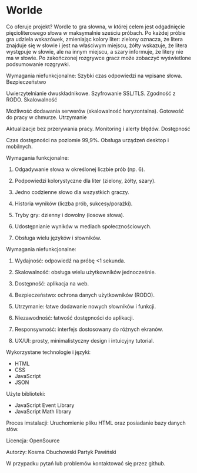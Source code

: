 # Worlde

Co oferuje projekt?
Wordle to gra słowna, w której celem jest odgadnięcie pięcioliterowego słowa w maksymalnie sześciu próbach. Po każdej próbie gra udziela wskazówek, zmieniając kolory liter: zielony oznacza, że litera znajduje się w słowie i jest na właściwym miejscu, żółty wskazuje, że litera występuje w słowie, ale na innym miejscu, a szary informuje, że litery nie ma w słowie. Po zakończonej rozgrywce gracz może zobaczyć wyświetlone podsumowanie rozgrywki.

Wymagania niefunkcjonalne:
Szybki czas odpowiedzi na wpisane słowa.
Bezpieczeństwo

Uwierzytelnianie dwuskładnikowe.
Szyfrowanie SSL/TLS.
Zgodność z RODO.
Skalowalność

Możliwość dodawania serwerów (skalowalność horyzontalna).
Gotowość do pracy w chmurze.
Utrzymanie

Aktualizacje bez przerywania pracy.
Monitoring i alerty błędów.
Dostępność

Czas dostępności na poziomie 99,9%.
Obsługa urządzeń desktop i mobilnych.

Wymagania funkcjonalne:

1. Odgadywanie słowa w określonej liczbie prób (np. 6).

2. Podpowiedzi kolorystyczne dla liter (zielony, żółty, szary).

3. Jedno codzienne słowo dla wszystkich graczy.

4. Historia wyników (liczba prób, sukcesy/porażki).

5. Tryby gry: dzienny i dowolny (losowe słowa).

6. Udostępnianie wyników w mediach społecznościowych.

7. Obsługa wielu języków i słowników.


Wymagania niefunkcjonalne:

1. Wydajność: odpowiedź na próbę <1 sekunda.

2. Skalowalność: obsługa wielu użytkowników jednocześnie.

3. Dostępność: aplikacja na web.

4. Bezpieczeństwo: ochrona danych użytkowników (RODO).

5. Utrzymanie: łatwe dodawanie nowych słowników i funkcji.

6. Niezawodność: łatwość dostępności do aplikacji.

7. Responsywność: interfejs dostosowany do różnych ekranów.

8. UX/UI: prosty, minimalistyczny design i intuicyjny tutorial.

Wykorzystane technologie i języki:
- HTML
- CSS
- JavaScript
- JSON

Użyte biblioteki:
- JavaScript Event Library
- JavaScript Math library

Proces imstalacji:
Uruchomienie pliku HTML oraz posiadanie bazy danych słów.

Licencja:
OpenSource

Autorzy:
Kosma Obuchowski
Partyk Pawiński

W przypadku pytań lub problemów kontaktować się przez github.
